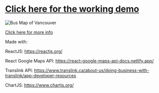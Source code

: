 # [Click here for the working demo](https://brandonyuh.me/BetterBusMaps/)
![Bus Map of Vancouver](https://brandonyuh.me/portfolio/bbm.png)

[Click here for more info](https://brandonyuh.me/BusMap/about)

Made with:

ReactJS: https://reactjs.org/

React Google Maps API: https://react-google-maps-api-docs.netlify.app/

Translink API: https://www.translink.ca/about-us/doing-business-with-translink/app-developer-resources

ChartJS: https://www.chartjs.org/
